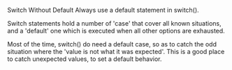 Switch Without Default
Always use a default statement in switch().

Switch statements hold a number of 'case' that cover all known situations, and a 'default' one which is executed when all other options are exhausted. 

<?php

// Missing default
switch($format) {
    case 'gif' : 
        processGif();
        break 1;
    
    case 'jpeg' : 
        processJpeg();
        break 1;
        
    case 'bmp' :
        throw new UnsupportedFormat($format);
}
// In case $format is not known, then switch is ignored and no processing happens, leading to preparation errors


// switch with default
switch($format) {
    case 'text' : 
        processText();
        break 1;
    
    case 'jpeg' : 
        processJpeg();
        break 1;
        
    case 'rtf' :
        throw new UnsupportedFormat($format);
        
    default :
        throw new UnknownFileFormat($format);
}
// In case $format is not known, an exception is thrown for processing 

?>

Most of the time, switch() do need a default case, so as to catch the odd situation where the 'value is not what it was expected'. This is a good place to catch unexpected values, to set a default behavior. 
